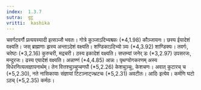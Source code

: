 ```yaml
---
index:  1.3.7
sutra:  दुटू
vritti:  kashika 
---
```


चवर्गटवर्गौ प्रत्ययस्यादी इत्सञ्जौ भवतः। गोत्रे कुञ्जाऽदिभ्यश्च्फः (*4,1.98) कौञ्जायनः। छस्य ईयादेशं वक्ष्यति। जस् ब्राह्मणाः झस्य अन्ताऽदेशं वक्ष्यति। शण्डिकाऽदिभ्यो ञ्यः (*4,3.92) शाण्डिक्यः। तवर्गः, चरेष्टः (*3,2.16) कुरुचरी, मद्रचरी। ठस्य इकादेशं वक्ष्यति। सप्तम्यां जनेर् डः (*3,2.97) उपसरजः, मन्दुरजः। ढस्य एयादेशं वक्ष्यति। अन्नाण्णं (*4,4.85) आन्नः। पृथग्योगकरणम् अस्य विधेरनित्यत्वज्ञापनार्थम्। तेन वित्तश्चुञ्चुप्चणपौ (*5,2.26) केशचुञ्चुः, केशचणः। अवात् कुटारच् च (*5,2.30), नते नासिकायाः संज्ञायां टिटञ्नाट्ज्भ्रटचः (*5,2.31) अवटीतः। आदिः इत्येव। कर्मणि घटो ऽठच् (*5,2.35) कर्मठः।

